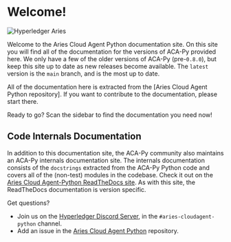 # Welcome!

![Hyperledger Aries](https://www.hyperledger.org/wp-content/uploads/2019/06/Hyperledger_Aries_Logo_Color-300x85.png)

Welcome to the Aries Cloud Agent Python documentation site. On this site
you will find all of the documentation for the versions of ACA-Py provided
here. We only have a few of the older versions of ACA-Py (pre-`0.8.0`),
but keep this site up to date as new releases become available.
The `latest` version is the `main` branch, and is the most up to date.

All of the documentation here is extracted from the [Aries Cloud Agent Python repository].
If you want to contribute to the documentation, please start there.

Ready to go? Scan the sidebar to find the documentation you need now!

## Code Internals Documentation

In addition to this documentation site, the ACA-Py community also maintains an
ACA-Py internals documentation site. The internals documentation consists of the
`docstrings` extracted from the ACA-Py Python code and covers all of the
(non-test) modules in the codebase. Check it out on the [Aries Cloud
Agent-Python ReadTheDocs site](https://aries-cloud-agent-python.readthedocs.io/en/latest/).
As with this site, the ReadTheDocs documentation is version specific.

Get questions?

- Join us on the [Hyperledger Discord Server](https://chat.hyperledger.org), in the `#aries-cloudagent-python` channel.
- Add an issue in the [Aries Cloud Agent Python](https://github.com/hyperledger/aries-cloudagent-python) repository.